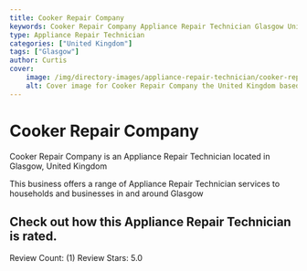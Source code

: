 ```yaml
---
title: Cooker Repair Company
keywords: Cooker Repair Company Appliance Repair Technician Glasgow United Kingdom 
type: Appliance Repair Technician 
categories: ["United Kingdom"]
tags: ["Glasgow"]
author: Curtis
cover:
    image: /img/directory-images/appliance-repair-technician/cooker-repair-company.webp
    alt: Cover image for Cooker Repair Company the United Kingdom based Appliance Repair Technician servicing Glasgow 
---
```


# Cooker Repair Company
Cooker Repair Company is an Appliance Repair Technician located in Glasgow, United Kingdom

This business offers a range of Appliance Repair Technician services to households and businesses in and around Glasgow

## Check out how this Appliance Repair Technician is rated.
Review Count: (1)
Review Stars: 5.0
